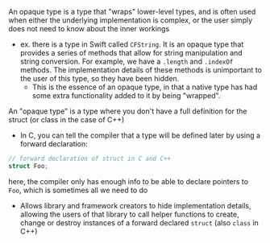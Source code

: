 
An opaque type is a type that "wraps" lower-level types, and is often used when either the underlying implementation is complex, or the user simply does not need to know about the inner workings
- ex. there is a type in Swift called `CFString`. It is an opaque type that provides a series of methods that allow for string manipulation and string conversion. For example, we have a `.length` and `.indexOf` methods. The implementation details of these methods is unimportant to the user of this type, so they have been hidden. 
	- This is the essence of an opaque type, in that a native type has had some extra functionality added to it by being "wrapped".

An "opaque type" is a type where you don't have a full definition for the struct (or class in the case of C++)
- In C, you can tell the compiler that a type will be defined later by using a forward declaration:
```c
// forward declaration of struct in C and C++ 
struct Foo;
```
here, the compiler only has enough info to be able to declare pointers to `Foo`, which is sometimes all we need to do
- Allows library and framework creators to hide implementation details, allowing the users of that library to call helper functions to create, change or destroy instances of a forward declared `struct` (also `class` in C++) 
